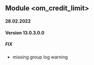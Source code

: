 ## Module <om_credit_limit>

#### 28.02.2022
#### Version 13.0.3.0.0
##### FIX
- missing group log warning
 
